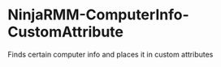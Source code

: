 # NinjaRMM-ComputerInfo-CustomAttribute
 Finds certain computer info and places it in custom attributes
